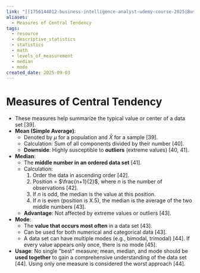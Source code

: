 ```yaml
---
link: "[[1756144012-business-intelligence-analyst-udemy-course-2025|Business Intelligence Analyst Udemy Course 2025]]"
aliases:
  - Measures of Central Tendency
tags:
  - resource
  - descriptive_statistics
  - statistics
  - math
  - levels_of_measurement
  - median
  - mode
created_date: 2025-09-03
---
```

# Measures of Central Tendency
- These measures help summarize the typical value or center of a data set [39].
- **Mean (Simple Average)**:
    - Denoted by $\mu$ for a population and $\bar{X}$ for a sample [39].
    - Calculation: Sum of all components divided by their number [40].
    - **Downside**: Highly susceptible to **outliers** (extreme values) [40, 41].
- **Median**:
    - The **middle number in an ordered data set** [41].
    - Calculation:
        1.  Order the data in ascending order [42].
        2.  Position = $\frac{n+1}{2}$, where $n$ is the number of observations [42].
        3.  If $n$ is odd, the median is the value at this position.
        4.  If $n$ is even (position is X.5), the median is the average of the two middle numbers [43].
    - **Advantage**: Not affected by extreme values or outliers [43].
- **Mode**:
    - The **value that occurs most often** in a data set [43].
    - Can be used for both numerical and categorical data [43].
    - A data set can have multiple modes (e.g., bimodal, trimodal) [44]. If every value appears only once, there is no mode [45].
- **Usage**: No single "best" measure; mean, median, and mode should be **used together** to gain a comprehensive understanding of the data set [44]. Using only one measure is considered the worst approach [44].
